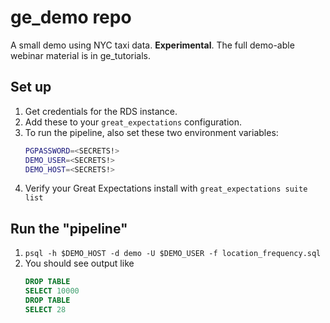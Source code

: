 # ge_demo repo

A small demo using NYC taxi data. **Experimental**. The full demo-able webinar material is in ge_tutorials.

## Set up

1. Get credentials for the RDS instance.
2. Add these to your `great_expectations` configuration.
3. To run the pipeline, also set these two environment variables:
    ```bash
    PGPASSWORD=<SECRETS!>
    DEMO_USER=<SECRETS!>
    DEMO_HOST=<SECRETS!>
    ```
4. Verify your Great Expectations install with `great_expectations suite list`

## Run the "pipeline"

1. `psql -h $DEMO_HOST -d demo -U $DEMO_USER -f location_frequency.sql`
2. You should see output like
    ```sql
    DROP TABLE
    SELECT 10000
    DROP TABLE
    SELECT 28
    ```
